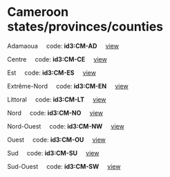 # Cameroon states/provinces/counties
Adamaoua&nbsp;&nbsp;&nbsp;&nbsp;&nbsp;code: **id3:CM-AD**&nbsp;&nbsp;&nbsp;&nbsp;&nbsp;[view](../export/geojson/medium/id3/cm/ad.geojson)&nbsp;&nbsp;&nbsp;&nbsp;&nbsp;


Centre&nbsp;&nbsp;&nbsp;&nbsp;&nbsp;code: **id3:CM-CE**&nbsp;&nbsp;&nbsp;&nbsp;&nbsp;[view](../export/geojson/medium/id3/cm/ce.geojson)&nbsp;&nbsp;&nbsp;&nbsp;&nbsp;


Est&nbsp;&nbsp;&nbsp;&nbsp;&nbsp;code: **id3:CM-ES**&nbsp;&nbsp;&nbsp;&nbsp;&nbsp;[view](../export/geojson/medium/id3/cm/es.geojson)&nbsp;&nbsp;&nbsp;&nbsp;&nbsp;


Extrême-Nord&nbsp;&nbsp;&nbsp;&nbsp;&nbsp;code: **id3:CM-EN**&nbsp;&nbsp;&nbsp;&nbsp;&nbsp;[view](../export/geojson/medium/id3/cm/en.geojson)&nbsp;&nbsp;&nbsp;&nbsp;&nbsp;


Littoral&nbsp;&nbsp;&nbsp;&nbsp;&nbsp;code: **id3:CM-LT**&nbsp;&nbsp;&nbsp;&nbsp;&nbsp;[view](../export/geojson/medium/id3/cm/lt.geojson)&nbsp;&nbsp;&nbsp;&nbsp;&nbsp;


Nord&nbsp;&nbsp;&nbsp;&nbsp;&nbsp;code: **id3:CM-NO**&nbsp;&nbsp;&nbsp;&nbsp;&nbsp;[view](../export/geojson/medium/id3/cm/no.geojson)&nbsp;&nbsp;&nbsp;&nbsp;&nbsp;


Nord-Ouest&nbsp;&nbsp;&nbsp;&nbsp;&nbsp;code: **id3:CM-NW**&nbsp;&nbsp;&nbsp;&nbsp;&nbsp;[view](../export/geojson/medium/id3/cm/nw.geojson)&nbsp;&nbsp;&nbsp;&nbsp;&nbsp;


Ouest&nbsp;&nbsp;&nbsp;&nbsp;&nbsp;code: **id3:CM-OU**&nbsp;&nbsp;&nbsp;&nbsp;&nbsp;[view](../export/geojson/medium/id3/cm/ou.geojson)&nbsp;&nbsp;&nbsp;&nbsp;&nbsp;


Sud&nbsp;&nbsp;&nbsp;&nbsp;&nbsp;code: **id3:CM-SU**&nbsp;&nbsp;&nbsp;&nbsp;&nbsp;[view](../export/geojson/medium/id3/cm/su.geojson)&nbsp;&nbsp;&nbsp;&nbsp;&nbsp;


Sud-Ouest&nbsp;&nbsp;&nbsp;&nbsp;&nbsp;code: **id3:CM-SW**&nbsp;&nbsp;&nbsp;&nbsp;&nbsp;[view](../export/geojson/medium/id3/cm/sw.geojson)&nbsp;&nbsp;&nbsp;&nbsp;&nbsp;

